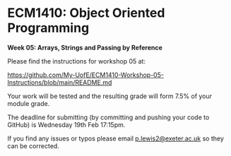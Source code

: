 # ECM1410: Object Oriented Programming
**Week 05: Arrays, Strings and Passing by Reference**

Please find the instructions for workshop 05 at:

https://github.com/My-UofE/ECM1410-Workshop-05-Instructions/blob/main/README.md

Your work will be tested and the resulting grade will form 7.5% of your module grade.

The deadline for submitting (by committing and pushing your code to GitHub) is Wednesday 19th Feb 17:15pm.

If you find any issues or typos please email p.lewis2@exeter.ac.uk so they can be corrected.
